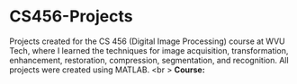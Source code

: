 # CS456-Projects
Projects created for the CS 456 (Digital Image Processing) course at WVU Tech, where I learned the techniques for image acquisition, transformation, enhancement, restoration,
compression, segmentation, and recognition. All projects were created using MATLAB. <br \>
**Course:**
